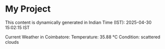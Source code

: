 # My Project

This content is dynamically generated in Indian Time (IST): 2025-04-30 15:02:15 IST


Current Weather in Coimbatore:
Temperature: 35.88 °C
Condition: scattered clouds
